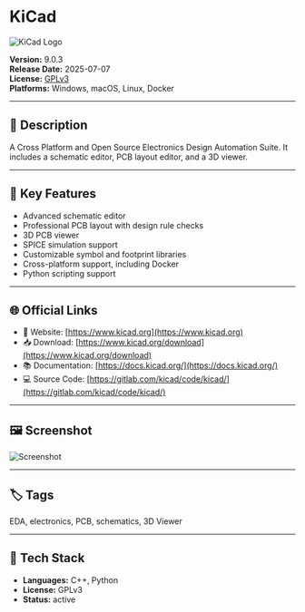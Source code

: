 # KiCad

![KiCad Logo](https://www.kicad.org/img/kicad_logo_small.png)

**Version:** 9.0.3  
**Release Date:** 2025-07-07  
**License:** [GPLv3](https://www.kicad.org/about/licenses/)  
**Platforms:** Windows, macOS, Linux, Docker  

---

## 🧩 Description

A Cross Platform and Open Source Electronics Design Automation Suite. It includes a schematic editor, PCB layout editor, and a 3D viewer.

---

## 🚀 Key Features

<!-- FEATURES:START -->
- Advanced schematic editor
- Professional PCB layout with design rule checks
- 3D PCB viewer
- SPICE simulation support
- Customizable symbol and footprint libraries
- Cross-platform support, including Docker
- Python scripting support
<!-- FEATURES:END -->

---

## 🌐 Official Links

- 🔗 Website: [https://www.kicad.org](https://www.kicad.org)
- 📥 Download: [https://www.kicad.org/download](https://www.kicad.org/download)
- 📚 Documentation: [https://docs.kicad.org/](https://docs.kicad.org/)
- 💻 Source Code: [https://gitlab.com/kicad/code/kicad/](https://gitlab.com/kicad/code/kicad/)

---

## 🖼️ Screenshot

![Screenshot](https://www.kicad.org/img/banner.jpg)

---

## 🏷️ Tags

EDA, electronics, PCB, schematics, 3D Viewer

---

## 🔧 Tech Stack

- **Languages:** C++, Python
- **License:** GPLv3
- **Status:** active
